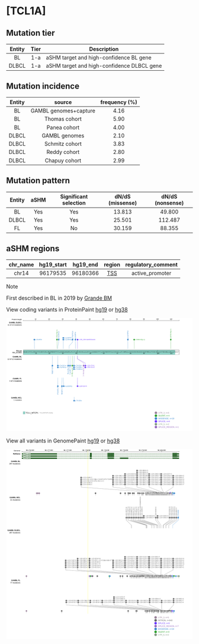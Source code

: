 # [TCL1A]

## Mutation tier

|Entity|Tier|Description                              |
|:------:|:----:|-----------------------------------------|
|BL    |1-a | aSHM target and high-confidence BL gene   |
|DLBCL |1-a | aSHM target and high-confidence DLBCL gene|

## Mutation incidence

|Entity|source               |frequency (%)|
|:------:|:---------------------:|:-------------:|
|BL    |GAMBL genomes+capture|4.16         |
|BL    |Thomas cohort        |5.90         |
|BL    |Panea cohort         |4.00         |
|DLBCL |GAMBL genomes        |2.10         |
|DLBCL |Schmitz cohort       |3.83         |
|DLBCL |Reddy cohort         |2.80         |
|DLBCL |Chapuy cohort        |2.99         |

## Mutation pattern

|Entity|aSHM|Significant selection|dN/dS (missense)|dN/dS (nonsense)|
|:------:|:----:|:---------------------:|:----------------:|:----------------:|
|BL    |Yes |Yes                  |13.813          | 49.800         |
|DLBCL |Yes |Yes                  |25.501          |112.487         |
|FL    |Yes |No                   |30.159          | 88.355         |

## aSHM regions

|chr_name|hg19_start|hg19_end|region                                                                                    |regulatory_comment|
|:--------:|:----------:|:--------:|:------------------------------------------------------------------------------------------:|:------------------:|
|chr14   |96179535  |96180366|[TSS](https://genome.ucsc.edu/s/rdmorin/GAMBL%20hg19?position=chr14%3A96179535%2D96180366)|active_promoter   |

> [!NOTE]
> First described in BL in 2019 by [Grande BM](https://pubmed.ncbi.nlm.nih.gov/30617194)


View coding variants in ProteinPaint [hg19](https://www.bcgsc.ca/downloads/morinlab/GAMBL/test/genes/TCL1A_protein.html)  or [hg38](https://www.bcgsc.ca/downloads/morinlab/GAMBL/test/genes/TCL1A_protein_hg38.html)

![image](images/proteinpaint/TCL1A_NM_021966.svg)

View all variants in GenomePaint [hg19](https://www.bcgsc.ca/downloads/morinlab/GAMBL/test/genes/TCL1A.html)  or [hg38](https://www.bcgsc.ca/downloads/morinlab/GAMBL/test/genes/TCL1A_hg38.html)

![image](images/proteinpaint/TCL1A.svg)
